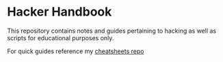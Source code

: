 # Hacker Handbook

This repository contains notes and guides pertaining to hacking as well as scripts for educational purposes only.

For quick guides reference my [cheatsheets repo](https://github.com/nancynobody/cheatsheets)